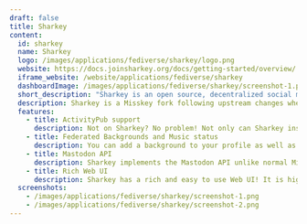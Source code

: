 ```yaml
---
draft: false
title: Sharkey
content:
  id: sharkey
  name: Sharkey
  logo: /images/applications/fediverse/sharkey/logo.png
  website: https://docs.joinsharkey.org/docs/getting-started/overview/
  iframe_website: /website/applications/fediverse/sharkey
  dashboardImage: /images/applications/fediverse/sharkey/screenshot-1.png
  short_description: "Sharkey is an open source, decentralized social media platform that's free forever!"
  description: Sharkey is a Misskey fork following upstream changes when possible, with added features. Like any other ActivityPub software Sharkey can interface with the thousands of servers that form the fediverse, an interconnected social network, working in tandem with software such as Akkoma, Mastodon, Pixelfed and many more.
  features:
    - title: ActivityPub support
      description: Not on Sharkey? No problem! Not only can Sharkey instances talk to each other, but you can make friends with people on other networks like Mastodon and Pixelfed!
    - title: Federated Backgrounds and Music status
      description: You can add a background to your profile as well as a music status via ListenBrainz, show everyone what music you are currently listening to
    - title: Mastodon API
      description: Sharkey implements the Mastodon API unlike normal Misskey
    - title: Rich Web UI
      description: Sharkey has a rich and easy to use Web UI! It is highly customizable, from changing the layout and adding widgets to making custom themes. Furthermore, plugins can be created using AiScript, an original programming language.
  screenshots:
    - /images/applications/fediverse/sharkey/screenshot-1.png
    - /images/applications/fediverse/sharkey/screenshot-2.png
---
```

